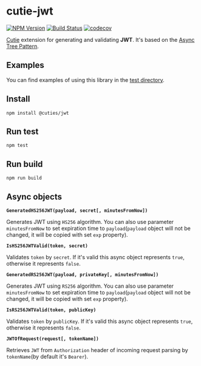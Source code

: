 # cutie-jwt

[![NPM Version](https://img.shields.io/npm/v/@cuties/jwt.svg)](https://npmjs.org/package/@cuties/jwt)
[![Build Status](https://travis-ci.org/Guseyn/cutie-jwt.svg?branch=master)](https://travis-ci.org/Guseyn/cutie-jwt)
[![codecov](https://codecov.io/gh/Guseyn/cutie-jwt/branch/master/graph/badge.svg)](https://codecov.io/gh/Guseyn/cutie-jwt)

[Cutie](https://github.com/Guseyn/cutie) extension for generating and validating **JWT**. It's based on the [Async Tree Pattern](https://github.com/Guseyn/async-tree-patern/blob/master/Async_Tree_Patern.pdf).

## Examples

You can find examples of using this library in the [test directory](https://github.com/Guseyn/cutie-jwt/tree/master/test).

## Install

`npm install @cuties/jwt`

## Run test

`npm test`

## Run build

`npm run build`

## Async objects

**`GeneratedHS256JWT(payload, secret[, minutesFromNow])`**

Generates JWT using `HS256` algorithm. You can also use parameter `minutesFromNow` to set expiration time to `payload`(`payload` object will not be changed, it will be copied with set `exp` property).

**`IsHS256JWTValid(token, secret)`**

Validates `token` by `secret`. If it's valid this async object represents `true`, otherwise it represents `false`.

**`GeneratedRS256JWT(payload, privateKey[, minutesFromNow])`**

Generates JWT using `RS256` algorithm. You can also use parameter `minutesFromNow` to set expiration time to `payload`(`payload` object will not be changed, it will be copied with set `exp` property).

**`IsRS256JWTValid(token, publicKey)`**

Validates `token` by `publicKey`. If it's valid this async object represents `true`, otherwise it represents `false`.

**`JWTOfRequest(request[, tokenName])`**

Retrieves `JWT` from `Authorization` header of incoming request parsing by `tokenName`(by default it's `Bearer`).
